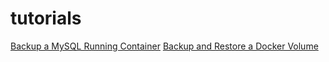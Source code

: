 # tutorials

[Backup a MySQL Running Container](./backup_mysql.md)
[Backup and Restore a Docker Volume](./backup_docker.md)

